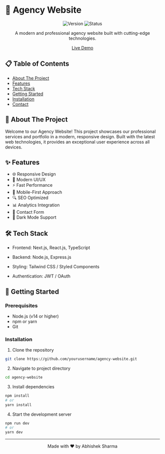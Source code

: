 # 🚀 Agency Website

<div align="center">

![Version](https://img.shields.io/badge/version-1.0.0-blue.svg)
![Status](https://img.shields.io/badge/status-active-brightgreen.svg)

A modern and professional agency website built with cutting-edge technologies.

[Live Demo](https://agency-website-one-omega.vercel.app/)

</div>

## 📋 Table of Contents
- [About The Project](#about-the-project)
- [Features](#features)
- [Tech Stack](#tech-stack)
- [Getting Started](#getting-started)
- [Installation](#installation)
- [Contact](#contact)

## 🎯 About The Project

Welcome to our Agency Website! This project showcases our professional services and portfolio in a modern, responsive design. Built with the latest web technologies, it provides an exceptional user experience across all devices.

## ✨ Features

- 🌐 Responsive Design
- 🎨 Modern UI/UX
- ⚡ Fast Performance
- 📱 Mobile-First Approach
- 🔍 SEO Optimized
- 📊 Analytics Integration
- 📝 Contact Form
- 🌙 Dark Mode Support

## 🛠️ Tech Stack

- Frontend: Next.js, React.js, TypeScript

- Backend: Node.js, Express.js

- Styling: Tailwind CSS / Styled Components 

- Authentication: JWT / OAuth 

## 🚀 Getting Started

### Prerequisites
- Node.js (v14 or higher)
- npm or yarn
- Git

### Installation

1. Clone the repository
```bash
git clone https://github.com/yourusername/agency-website.git
```

2. Navigate to project directory
```bash
cd agency-website
```

3. Install dependencies
```bash
npm install
# or
yarn install
```

4. Start the development server
```bash
npm run dev
# or
yarn dev
```




---

<div align="center">
Made with ❤️ by Abhishek Sharma
</div> 
